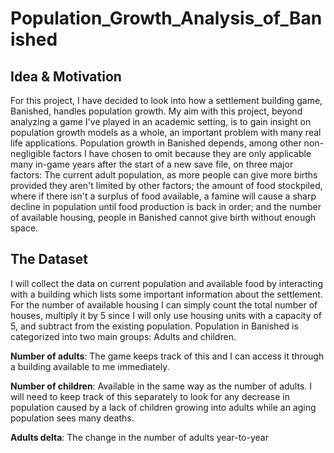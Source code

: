 # Population_Growth_Analysis_of_Banished
## **Idea & Motivation**
For this project, I have decided to look into how a settlement building game, Banished, handles population growth. My aim with this project, beyond analyzing a game I've played in an academic setting, is to gain insight on population growth models as a whole, an important problem with many real life applications. Population growth in Banished depends, among other non-negligible factors I have chosen to omit because they are only applicable many in-game years after the start of a new save file, on three major factors: The current adult population, as more people can give more births provided they aren't limited by other factors; the amount of food stockpiled, where if there isn't a surplus of food available, a famine will cause a sharp decline in population until food production is back in order; and the number of available housing, people in Banished cannot give birth without enough space.
 
## **The Dataset**
I will collect the data on current population and available food by interacting with a building which lists some important information about the settlement. For the number of available housing I can simply count the total number of houses, multiply it by 5 since I will only use housing units with a capacity of 5, and subtract from the existing population. Population in Banished is categorized into two main groups: Adults and children.

  **Number of adults**: The game keeps track of this and I can access it through a building available to me immediately.
  
  **Number of children**: Available in the same way as the number of adults. I will need to keep track of this separately to look for any decrease in population caused by a lack of children growing into adults while an aging population sees many deaths.

  **Adults delta**: The change in the number of adults year-to-year
